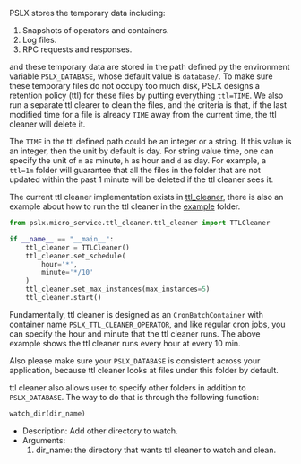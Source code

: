 PSLX stores the temporary data including:

1. Snapshots of operators and containers.
2. Log files.
3. RPC requests and responses.

and these temporary data are stored in the path defined py the environment variable `PSLX_DATABASE`, whose
default value is `database/`. To make sure these temporary files do not occupy too much disk, PSLX designs a
retention policy (ttl) for these files by putting everything `ttl=TIME`. We also run a separate ttl clearer to clean
 the files, and the criteria is that, if the last modified time for a file is already `TIME` away from the current time,
 the ttl cleaner will delete it.

The `TIME` in the ttl defined path could be an integer or a string. If this value is an integer, then the unit by default is
day. For string value time, one can specify the unit of `m` as minute, `h` as hour and `d` as day. For example, a `ttl=1m` folder
will guarantee that all the files in the folder that are not updated within the past 1 minute will be deleted if the ttl cleaner sees it.
 
The current ttl cleaner implementation exists in [ttl_cleaner](https://github.com/kfrancischen/pslx/blob/master/pslx/micro_service/ttl_cleaner/ttl_cleaner.py),
there is also an example about how to run the ttl cleaner in the [example](https://github.com/kfrancischen/pslx/blob/master/example/ttl_cleaner_example/ttl_cleaner.py) folder.

```python
from pslx.micro_service.ttl_cleaner.ttl_cleaner import TTLCleaner

if __name__ == "__main__":
    ttl_cleaner = TTLCleaner()
    ttl_cleaner.set_schedule(
        hour='*',
        minute='*/10'
    )
    ttl_cleaner.set_max_instances(max_instances=5)
    ttl_cleaner.start()
```

Fundamentally, ttl cleaner is designed as an `CronBatchContainer` with container name `PSLX_TTL_CLEANER_OPERATOR`, and like regular
cron jobs, you can specify the hour and minute that the ttl cleaner runs. The above example shows the ttl cleaner runs every hour
at every 10 min. 

Also please make sure your `PSLX_DATABASE` is consistent across your application, because ttl cleaner looks at files
under this folder by default.

ttl cleaner also allows user to specify other folders in addition to `PSLX_DATABASE`. The way to do that is through the following function:

```python
watch_dir(dir_name)
```
* Description: Add other directory to watch.
* Arguments:
    1. dir_name: the directory that wants ttl cleaner to watch and clean.